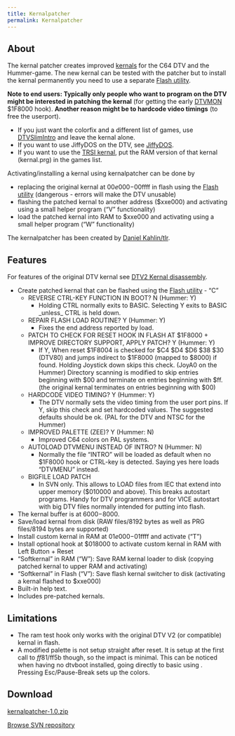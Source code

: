 ```yaml
---
title: Kernalpatcher
permalink: Kernalpatcher
---
```


About
-----

The kernal patcher creates improved
[kernals](DTV2_Kernal_disassembly "wikilink") for the C64 DTV and the
Hummer-game. The new kernal can be tested with the patcher but to
install the kernal permanently you need to use a separate [Flash
utility](Flash_utility "wikilink").

**Note to end users: Typically only people who want to program on the
DTV might be interested in patching the kernal** (for getting the early
[DTVMON](DTVMON "wikilink") $1F8000 hook). **Another reason might be to
hardcode video timings** (to free the userport).

-   If you just want the colorfix and a different list of games, use
    [DTVSlimIntro](DTVSlimIntro "wikilink") and leave the kernal alone.
-   If you want to use JiffyDOS on the DTV, see
    [JiffyDOS](JiffyDOS "wikilink").
-   If you want to use the [TRSI
    kernal](http://noname.c64.org/csdb/release/?id=71856&show=summary),
    put the RAM version of that kernal (kernal.prg) in the games list.

Activating/installing a kernal using kernalpatcher can be done by

-   replacing the original kernal at $00e000-$00ffff in flash using the
    [Flash utility](Flash_utility "wikilink") (dangerous - errors will
    make the DTV unusable)
-   flashing the patched kernal to another address ($xxe000) and
    activating using a small helper program (“V” functionality)
-   load the patched kernal into RAM to $xxe000 and activating using a
    small helper program (“W” functionality)

The kernalpatcher has been created by [Daniel
Kahlin/tlr](http://www.kahlin.net/daniel/dtv/).

Features
--------

For features of the original DTV kernal see [DTV2 Kernal
disassembly](DTV2_Kernal_disassembly "wikilink").

-   Create patched kernal that can be flashed using the [Flash
    utility](Flash_utility "wikilink") - “C”
    -   REVERSE CTRL-KEY FUNCTION IN BOOT? N (Hummer: Y)
        -   Holding CTRL normally exits to BASIC. Selecting Y exits to
            BASIC \_unless\_ CTRL is held down.
    -   REPAIR FLASH LOAD ROUTINE? Y (Hummer: Y)
        -   Fixes the end address reported by load.
    -   PATCH TO CHECK FOR RESET HOOK IN FLASH AT $1F8000 + IMPROVE
        DIRECTORY SUPPORT, APPLY PATCH? Y (Hummer: Y)
        -   If Y, When reset $1F8004 is checked for $C4 $D4 $D6 $38 $30
            (DTV80) and jumps indirect to $1F8000 (mapped to $8000) if
            found. Holding Joystick down skips this check. (JoyA0 on the
            Hummer) Directory scanning is modified to skip entries
            beginning with $00 and terminate on entries beginning with
            $ff.(the original kernal terminates on entries beginning
            with $00)
    -   HARDCODE VIDEO TIMING? Y (Hummer: Y)
        -   The DTV normally sets the video timing from the user port
            pins. If Y, skip this check and set hardcoded values. The
            suggested defaults should be ok. (PAL for the DTV and NTSC
            for the Hummer)
    -   IMPROVED PALETTE (ZEE)? Y (Hummer: N)
        -   Improved C64 colors on PAL systems.
    -   AUTOLOAD DTVMENU INSTEAD OF INTRO? N (Hummer: N)
        -   Normally the file “INTRO” will be loaded as default when no
            $1F8000 hook or CTRL-key is detected. Saying yes here loads
            “DTVMENU” instead.
    -   BIGFILE LOAD PATCH
        -   In SVN only. This allows to LOAD files from IEC that extend
            into upper memory ($010000 and above). This breaks autostart
            programs. Handy for DTV programmers and for VICE autostart
            with big DTV files normally intended for putting into flash.
-   The kernal buffer is at $6000-$8000.
-   Save/load kernal from disk (RAW files/8192 bytes as well as PRG
    files/8194 bytes are supported)
-   Install custom kernal in RAM at $01e000-$01ffff and activate (“T”)
-   Install optional hook at $018000 to activate custom kernal in RAM
    with Left Button + Reset
-   “Softkernal” in RAM (“W”): Save RAM kernal loader to disk (copying
    patched kernal to upper RAM and activating)
-   “Softkernal” in Flash (“V”): Save flash kernal switcher to disk
    (activating a kernal flashed to $xxe000)
-   Built-in help text.
-   Includes pre-patched kernals.

Limitations
-----------

-   The ram test hook only works with the original DTV V2 (or
    compatible) kernal in flash.
-   A modified palette is not setup straight after reset. It is setup at
    the first call to $ff81/$ff5b though, so the impact is minimal. This
    can be noticed when having no dtvboot installed, going directly to
    basic using <ctrl>. Pressing Esc/Pause-Break sets up the colors.

Download
--------

[kernalpatcher-1.0.zip](Media:kernalpatcher-1.0.zip "wikilink")

[Browse SVN
repository](http://viceplus.svn.sourceforge.net/viewvc/viceplus/trunk/tools/kernalpatcher/)
